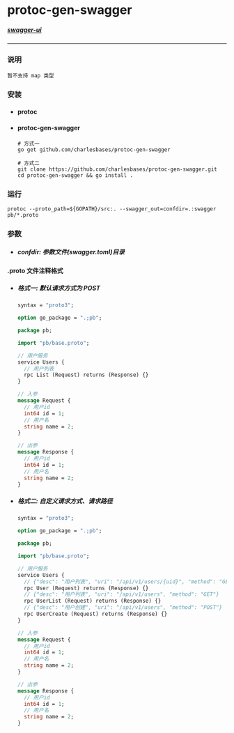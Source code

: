 # protoc-gen-swagger

##### [swagger-ui](https://github.com/charlesbases/protoc-gen-swagger/tree/master/swagger-ui)

---

### 说明

```text
暂不支持 map 类型
```



### 安装

- #### protoc

- #### protoc-gen-swagger

  ```shell
  # 方式一
  go get github.com/charlesbases/protoc-gen-swagger
  
  # 方式二
  git clone https://github.com/charlesbases/protoc-gen-swagger.git
  cd protoc-gen-swagger && go install .
  ```



### 运行

```shell
protoc --proto_path=${GOPATH}/src:. --swagger_out=confdir=.:swagger pb/*.proto
```

### 参数

- ##### confdir: 参数文件(swagger.toml)目录

  

#### .proto 文件注释格式

- ##### 格式一: 默认请求方式为 POST

  ```protobuf
  syntax = "proto3";
  
  option go_package = ".;pb";
  
  package pb;
  
  import "pb/base.proto";
  
  // 用户服务
  service Users {
    // 用户列表
    rpc List (Request) returns (Response) {}
  }
  
  // 入参
  message Request {
    // 用户id
    int64 id = 1;
    // 用户名
    string name = 2;
  }
  
  // 出参
  message Response {
    // 用户id
    int64 id = 1;
    // 用户名
    string name = 2;
  }
  ```

  

- ##### 格式二: 自定义请求方式、请求路径

  ```protobuf
  syntax = "proto3";
  
  option go_package = ".;pb";
  
  package pb;
  
  import "pb/base.proto";
  
  // 用户服务
  service Users {
    // {"desc": "用户列表", "uri": "/api/v1/users/{uid}", "method": "GET"}
    rpc User (Request) returns (Response) {}
    // {"desc": "用户列表", "uri": "/api/v1/users", "method": "GET"}
    rpc UserList (Request) returns (Response) {}
    // {"desc": "用户创建", "uri": "/api/v1/users", "method": "POST"}
    rpc UserCreate (Request) returns (Response) {}
  }
  
  // 入参
  message Request {
    // 用户id
    int64 id = 1;
    // 用户名
    string name = 2;
  }
  
  // 出参
  message Response {
    // 用户id
    int64 id = 1;
    // 用户名
    string name = 2;
  }
  ```

